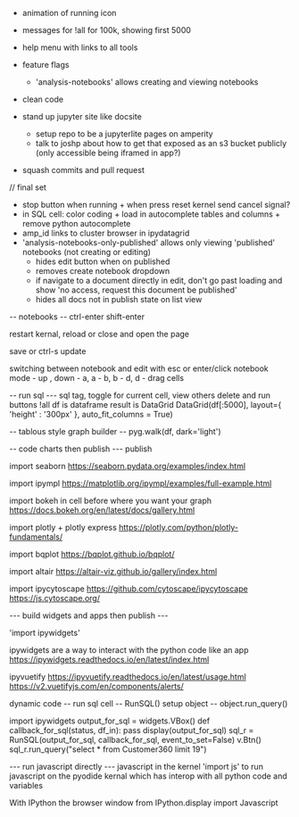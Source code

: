 

- animation of running icon
- messages for !all for 100k, showing first 5000

- help menu with links to all tools


- feature flags 
    - 'analysis-notebooks' allows creating and viewing notebooks

- clean code
- stand up jupyter site like docsite 
    - setup repo to be a jupyterlite pages on amperity
    - talk to joshp about how to get that exposed as an s3 bucket publicly (only accessible being iframed in app?)
- squash commits and pull request



// final set
- stop button when running + when press reset kernel send cancel signal?
- in SQL cell: color coding + load in autocomplete tables and columns + remove python autocomplete
- amp_id links to cluster browser in ipydatagrid
- 'analysis-notebooks-only-published' allows only viewing 'published' notebooks (not creating or editing) 
    - hides edit button when on published 
    - removes create notebook dropdown
    - if navigate to a document directly in edit, don't go past loading and show 'no access, request this document be published'
    - hides all docs not in publish state on list view



-- notebooks --
ctrl-enter 
shift-enter

restart kernal, reload or close and open the page

save or ctrl-s update

switching between notebook and edit with esc or enter/click
notebook mode
    - up , down
    - a, a
    - b, b
    - d, d
    - drag cells

-- run sql ---
sql tag, toggle for current cell, view others
delete and run buttons
!all
df is dataframe
result is DataGrid
DataGrid(df[:5000], layout={ 'height' : '300px' }, auto_fit_columns = True) 

-- tablous style graph builder --
pyg.walk(df, dark='light')


-- code charts then publish ---
publish

import seaborn
https://seaborn.pydata.org/examples/index.html


import ipympl
https://matplotlib.org/ipympl/examples/full-example.html


import bokeh in cell before where you want your graph
https://docs.bokeh.org/en/latest/docs/gallery.html

import plotly  + plotly express
https://plotly.com/python/plotly-fundamentals/

import bqplot
https://bqplot.github.io/bqplot/

import altair
https://altair-viz.github.io/gallery/index.html

import ipycytoscape
https://github.com/cytoscape/ipycytoscape
https://js.cytoscape.org/

--- build widgets and apps then publish ---

'import ipywidgets'

ipywidgets are a way to interact with the python code like an app
https://ipywidgets.readthedocs.io/en/latest/index.html

ipyvuetify
https://ipyvuetify.readthedocs.io/en/latest/usage.html
https://v2.vuetifyjs.com/en/components/alerts/

dynamic code
-- run sql cell
-- RunSQL() setup object
-- object.run_query()

import ipywidgets
output_for_sql = widgets.VBox()
def callback_for_sql(status, df_in):
     pass
display(output_for_sql)
sql_r = RunSQL(output_for_sql, callback_for_sql, event_to_set=False)
v.Btn()
sql_r.run_query("select * from Customer360 limit 19")



--- run javascript directly ---
javascript 
in the kernel 
'import js' to run javascript on the pyodide kernal which has interop with all python code and variables

With IPython the browser window
from IPython.display import Javascript


